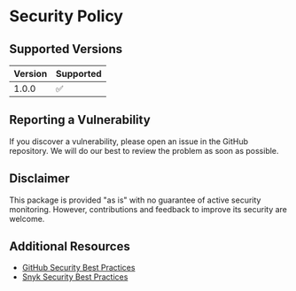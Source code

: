 # Security Policy

## Supported Versions

| Version | Supported          |
| ------- | ------------------ |
| 1.0.0   | :white_check_mark: |

## Reporting a Vulnerability

If you discover a vulnerability, please open an issue in the GitHub repository. We will do our best to review the problem as soon as possible.

## Disclaimer

This package is provided "as is" with no guarantee of active security monitoring. However, contributions and feedback to improve its security are welcome.

## Additional Resources

- [GitHub Security Best Practices](https://docs.github.com/en/code-security/getting-started/github-security-features)
- [Snyk Security Best Practices](https://snyk.io/learn/security-best-practices/)
